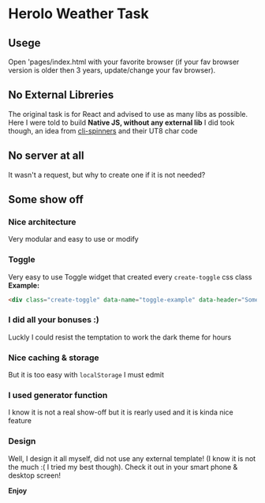 # Herolo Weather Task

## Usege
Open 'pages/index.html with your favorite browser (if your fav browser version is older then 3 years, update/change your fav browser).

## No External Libreries
The original task is for React and advised to use as many libs as possible.
Here I were told to build **Native JS, without any external lib**
I did took though, an idea from [cli-spinners](https://www.npmjs.com/package/cli-spinners) and their UT8 char code

## No server at all
It wasn't a request, but why to create one if it is not needed?

## Some show off

### Nice architecture
Very modular and easy to use or modify

### Toggle
Very easy to use Toggle widget that created every `create-toggle` css class
**Example:**
```HTML
<div class="create-toggle" data-name="toggle-example" data-header="Some header" data-vals='{"val1": "yes", "val2": "sure"}'></div>
```

### I did all your bonuses :)
Luckly I could resist the temptation to work the dark theme for hours

### Nice caching & storage 
But it is too easy with `localStorage` I must edmit

### I used generator function
I know it is not a real show-off but it is rearly used and it is kinda nice feature

### Design
Well, I design it all myself, did not use any external template! (I know it is not the much :( I tried my best though).
Check it out in your smart phone & desktop screen!

**Enjoy**